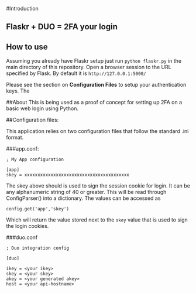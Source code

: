 #Introduction

## Flaskr + DUO = 2FA your login

## How to use
Assuming you already have Flaskr setup just run ``` python flaskr.py ``` in the main directory of this repository.
Open a browser session to the URL specified by Flask. By default it is ```http://127.0.0.1:5000/```

Please see the section on **Configuration Files** to setup your authentication keys. The

##About
This is being used as a proof of concept for setting up 2FA on a basic web login using Python.

##Configuration files:

This application relies on two configuration files that follow the standard .ini format.

###app.conf:
```
; My App configuration

[app]
skey = xxxxxxxxxxxxxxxxxxxxxxxxxxxxxxxxxxxxxxxx
```
The skey above should is used to sign the session cookie for login. It can be any alphanumeric string of 40 or greater.
This will be read through ConfigParser() into a dictionary. The values can be accessed as

    config.get('app','skey')

Which will return the value stored next to the `skey` value that is used to sign the login cookies.

###duo.conf
```
; Duo integration config

[duo]

ikey = <your ikey>
skey = <your skey>
akey = <your generated akey>
host = <your api-hostname>
```
